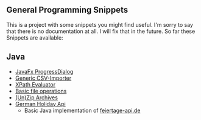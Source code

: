 ## General Programming Snippets

This is a project with some snippets you might find useful.
I'm sorry to say that there is no documentation at all. I will fix that in the future. 
So far these Snippets are available:

## Java
* [JavaFx ProgressDialog](https://github.com/desertfox94/de.desertfox.snippets/tree/master/java/src/main/java/de/desertfox/snippets/javafx)
* [Generic CSV-Importer](https://github.com/desertfox94/de.desertfox.snippets/tree/master/java/src/main/java/de/desertfox/snippets/csv)
* [XPath Evaluator](https://github.com/desertfox94/de.desertfox.snippets/tree/master/java/src/main/java/de/desertfox/snippets/xml)
* [Basic file operations](https://github.com/desertfox94/de.desertfox.snippets/tree/master/java/src/main/java/de/desertfox/snippets/files)
* [(Un)Zip Archives](https://github.com/desertfox94/de.desertfox.snippets/tree/master/java/src/main/java/de/desertfox/snippets/zip)
* [German Holiday Api](https://github.com/desertfox94/de.desertfox.snippets/tree/master/java/src/main/java/de/desertfox/snippets/holidayapi)
  * Basic Java implementation of [feiertage-api.de](http://feiertage-api.de/)
